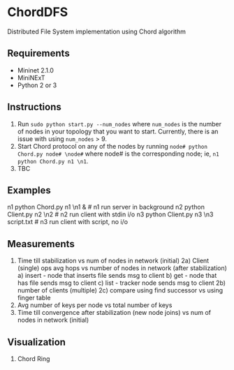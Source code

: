 # ChordDFS
Distributed File System implementation using Chord algorithm

## Requirements
- Mininet 2.1.0
- MiniNExT
- Python 2 or 3


## Instructions
1. Run `sudo python start.py --num_nodes` where `num_nodes` is the number of nodes in your topology that you want to start. Currently, there is an issue with using `num_nodes` > 9.
2. Start Chord protocol on any of the nodes by running `node# python Chord.py node# \node#` where node# is the corresponding node; ie, `n1 python Chord.py n1 \n1`.
3. TBC

## Examples
n1 python Chord.py n1 \n1 &					# n1 run server in background
n2 python Client.py n2 \n2					# n2 run client with stdin i/o
n3 python Client.py n3 \n3 script.txt 		# n3 run client with script, no i/o


## Measurements
1) Time till stabilization vs num of nodes in network (initial)
2a) Client (single) ops avg hops vs number of nodes in network (after stabilization)
	a) insert - node that inserts file sends msg to client
	b) get - node that has file sends msg to client
	c) list - tracker node sends msg to client
2b) number of clients (multiple)
2c) compare using find successor vs using finger table
3) Avg number of keys per node vs total number of keys
4) Time till convergence after stabilization (new node joins) vs num of nodes in network (initial)

## Visualization
1) Chord Ring